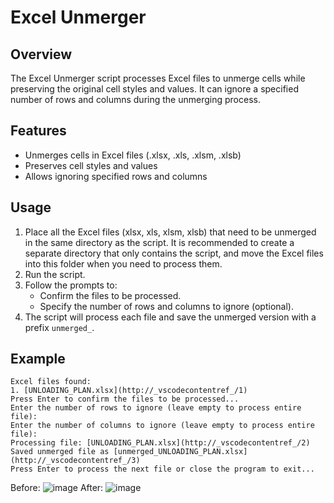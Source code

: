 # Excel Unmerger

## Overview
The Excel Unmerger script processes Excel files to unmerge cells while preserving the original cell styles and values. It can ignore a specified number of rows and columns during the unmerging process.
## Features
- Unmerges cells in Excel files (.xlsx, .xls, .xlsm, .xlsb)
- Preserves cell styles and values
- Allows ignoring specified rows and columns

## Usage
1. Place all the Excel files (xlsx, xls, xlsm, xlsb) that need to be unmerged in the same directory as the script. It is recommended to create a separate directory that only contains the script, and move the Excel files into this folder when you need to process them.
2. Run the script.
3. Follow the prompts to:
   - Confirm the files to be processed.
   - Specify the number of rows and columns to ignore (optional).
4. The script will process each file and save the unmerged version with a prefix `unmerged_`.

## Example
```plaintext
Excel files found:
1. [UNLOADING_PLAN.xlsx](http://_vscodecontentref_/1)
Press Enter to confirm the files to be processed...       
Enter the number of rows to ignore (leave empty to process entire file):
Enter the number of columns to ignore (leave empty to process entire file):
Processing file: [UNLOADING_PLAN.xlsx](http://_vscodecontentref_/2)
Saved unmerged file as [unmerged_UNLOADING_PLAN.xlsx](http://_vscodecontentref_/3)
Press Enter to process the next file or close the program to exit...
```
Before:
![image](https://github.com/user-attachments/assets/6da1817c-25d6-4647-b671-38d1e41c4209)
After:
![image](https://github.com/user-attachments/assets/686fcd8c-96c5-4fdb-9e81-b1db386e929b)
